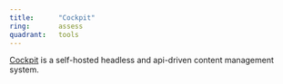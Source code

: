 ```yaml
---
title:      "Cockpit"
ring:       assess
quadrant:   tools
---
```


[Cockpit](https://getcockpit.com/) is a self-hosted headless and api-driven content management system.